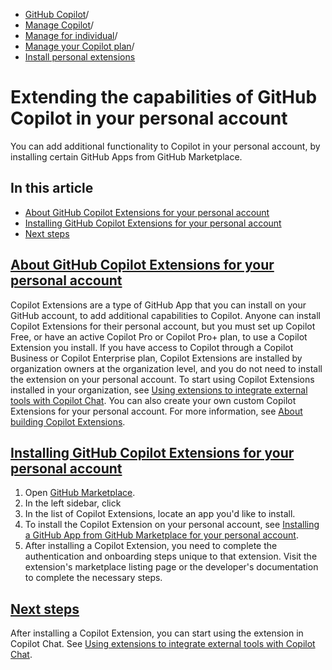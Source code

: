   * [GitHub Copilot](https://docs.github.com/en/copilot "GitHub Copilot")/
  * [Manage Copilot](https://docs.github.com/en/copilot/managing-copilot "Manage Copilot")/
  * [Manage for individual](https://docs.github.com/en/copilot/managing-copilot/managing-copilot-as-an-individual-subscriber "Manage for individual")/
  * [Manage your Copilot plan](https://docs.github.com/en/copilot/managing-copilot/managing-copilot-as-an-individual-subscriber/managing-your-copilot-plan "Manage your Copilot plan")/
  * [Install personal extensions](https://docs.github.com/en/copilot/managing-copilot/managing-copilot-as-an-individual-subscriber/managing-your-copilot-plan/extending-the-capabilities-of-github-copilot-in-your-personal-account "Install personal extensions")


# Extending the capabilities of GitHub Copilot in your personal account
You can add additional functionality to Copilot in your personal account, by installing certain GitHub Apps from GitHub Marketplace.
## In this article
  * [About GitHub Copilot Extensions for your personal account](https://docs.github.com/en/copilot/managing-copilot/managing-copilot-as-an-individual-subscriber/managing-your-copilot-plan/extending-the-capabilities-of-github-copilot-in-your-personal-account#about-github-copilot-extensions-for-your-personal-account)
  * [Installing GitHub Copilot Extensions for your personal account](https://docs.github.com/en/copilot/managing-copilot/managing-copilot-as-an-individual-subscriber/managing-your-copilot-plan/extending-the-capabilities-of-github-copilot-in-your-personal-account#installing-github-copilot-extensions-for-your-personal-account)
  * [Next steps](https://docs.github.com/en/copilot/managing-copilot/managing-copilot-as-an-individual-subscriber/managing-your-copilot-plan/extending-the-capabilities-of-github-copilot-in-your-personal-account#next-steps)


## [About GitHub Copilot Extensions for your personal account](https://docs.github.com/en/copilot/managing-copilot/managing-copilot-as-an-individual-subscriber/managing-your-copilot-plan/extending-the-capabilities-of-github-copilot-in-your-personal-account#about-github-copilot-extensions-for-your-personal-account)
Copilot Extensions are a type of GitHub App that you can install on your GitHub account, to add additional capabilities to Copilot.
Anyone can install Copilot Extensions for their personal account, but you must set up Copilot Free, or have an active Copilot Pro or Copilot Pro+ plan, to use a Copilot Extension you install.
If you have access to Copilot through a Copilot Business or Copilot Enterprise plan, Copilot Extensions are installed by organization owners at the organization level, and you do not need to install the extension on your personal account. To start using Copilot Extensions installed in your organization, see [Using extensions to integrate external tools with Copilot Chat](https://docs.github.com/en/copilot/github-copilot-chat/github-copilot-extensions/using-github-copilot-extensions).
You can also create your own custom Copilot Extensions for your personal account. For more information, see [About building Copilot Extensions](https://docs.github.com/en/copilot/building-copilot-extensions/about-building-copilot-extensions).
## [Installing GitHub Copilot Extensions for your personal account](https://docs.github.com/en/copilot/managing-copilot/managing-copilot-as-an-individual-subscriber/managing-your-copilot-plan/extending-the-capabilities-of-github-copilot-in-your-personal-account#installing-github-copilot-extensions-for-your-personal-account)
  1. Open [GitHub Marketplace](https://github.com/marketplace?type=apps&copilot_app=true).
  2. In the left sidebar, click 
  3. In the list of Copilot Extensions, locate an app you'd like to install.
  4. To install the Copilot Extension on your personal account, see [Installing a GitHub App from GitHub Marketplace for your personal account](https://docs.github.com/en/apps/using-github-apps/installing-a-github-app-from-github-marketplace-for-your-personal-account#installing-a-github-app-in-your-personal-account).
  5. After installing a Copilot Extension, you need to complete the authentication and onboarding steps unique to that extension. Visit the extension's marketplace listing page or the developer's documentation to complete the necessary steps.


## [Next steps](https://docs.github.com/en/copilot/managing-copilot/managing-copilot-as-an-individual-subscriber/managing-your-copilot-plan/extending-the-capabilities-of-github-copilot-in-your-personal-account#next-steps)
After installing a Copilot Extension, you can start using the extension in Copilot Chat. See [Using extensions to integrate external tools with Copilot Chat](https://docs.github.com/en/copilot/github-copilot-chat/github-copilot-extensions/using-github-copilot-extensions).
